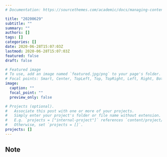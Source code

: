 ```yaml
---
# Documentation: https://sourcethemes.com/academic/docs/managing-content/

title: "20200629"
subtitle: ""
summary: ""
authors: []
tags: []
categories: []
date: 2020-06-28T15:07:03Z
lastmod: 2020-06-28T15:07:03Z
featured: false
draft: false

# Featured image
# To use, add an image named `featured.jpg/png` to your page's folder.
# Focal points: Smart, Center, TopLeft, Top, TopRight, Left, Right, BottomLeft, Bottom, BottomRight.
image:
  caption: ""
  focal_point: ""
  preview_only: false

# Projects (optional).
#   Associate this post with one or more of your projects.
#   Simply enter your project's folder or file name without extension.
#   E.g. `projects = ["internal-project"]` references `content/project/deep-learning/index.md`.
#   Otherwise, set `projects = []`.
projects: []
---
```


## Note

